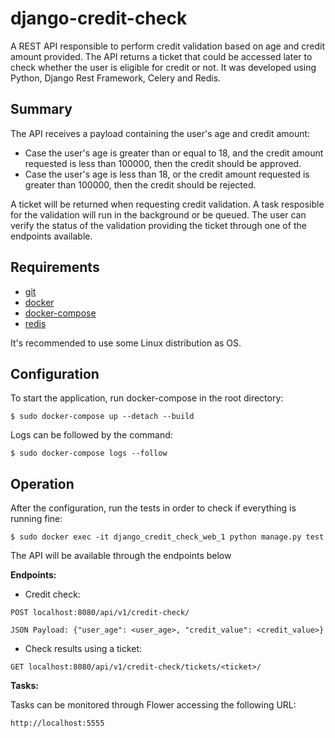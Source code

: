 # django-credit-check

A REST API responsible to perform credit validation based on age and credit amount provided. The API returns a ticket that could be accessed later to check whether the user is eligible for credit or not. It was developed using Python, Django Rest Framework, Celery and Redis.

## Summary

The API receives a payload containing the user's age and credit amount:
- Case the user's age is greater than or equal to 18, and the credit amount requested is less than 100000, then the credit should be approved.
- Case the user's age is less than 18, or the credit amount requested is greater than 100000, then the credit should be rejected.

A ticket will be returned when requesting credit validation. A task resposible for the validation will run in the background or be queued. The user can verify the status of the validation providing the ticket through one of the endpoints available.

## Requirements

 - [git](https://git-scm.com/)
 - [docker](https://docs.docker.com/)
 - [docker-compose](https://docs.docker.com/compose/)
 - [redis](https://redis.io/)

It's recommended to use some Linux distribution as OS.

## Configuration
To start the application, run docker-compose in the root directory:
```
$ sudo docker-compose up --detach --build
```
Logs can be followed by the command:  
```
$ sudo docker-compose logs --follow
```
## Operation
After the configuration, run the tests in order to check if everything is running fine:
```
$ sudo docker exec -it django_credit_check_web_1 python manage.py test
```

The API will be available through the endpoints below

**Endpoints:**

 - Credit check:
```
POST localhost:8080/api/v1/credit-check/

JSON Payload: {"user_age": <user_age>, "credit_value": <credit_value>}
```
 - Check results using a ticket:
``` 
GET localhost:8080/api/v1/credit-check/tickets/<ticket>/
```

**Tasks:**

Tasks can be monitored through Flower accessing the following URL:
```
http://localhost:5555
```
